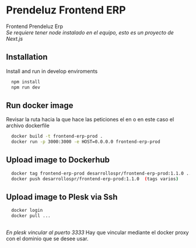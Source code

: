 
# Prendeluz Frontend ERP
Frontend Prendeluz Erp  
*Se requiere tener node instalado en el equipo, esto es un proyecto de Next.js*



## Installation

Install and run in develop enviroments

```bash
  npm install
  npm run dev
```

## Run docker image
Revisar la ruta hacia la que hace las peticiones el en o en este caso el archivo dockerfile

```bash
  docker build -t frontend-erp-prod .
  docker run -p 3000:3000 -e HOST=0.0.0.0 frontend-erp-prod
```
## Upload image to Dockerhub

```bash
  docker tag frontend-erp-prod desarrollospr/frontend-erp-prod:1.1.0 ... (tags varios)
  docker push desarrollospr/frontend-erp-prod:1.1.0  (tags varios)
```

## Upload image to Plesk via Ssh

```bash
  docker login
  docker pull ...
  
```
*En plesk vincular al puerto 3333*
Hay que vincular mediante el docker proxy con el dominio que se desee usar.
    